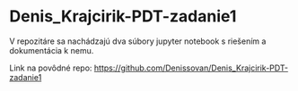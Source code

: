 # Denis_Krajcirik-PDT-zadanie1

V repozitáre sa nachádzajú dva súbory jupyter notebook s riešením a dokumentácia k nemu.

Link na povôdné repo: https://github.com/Denissovan/Denis_Krajcirik-PDT-zadanie1
